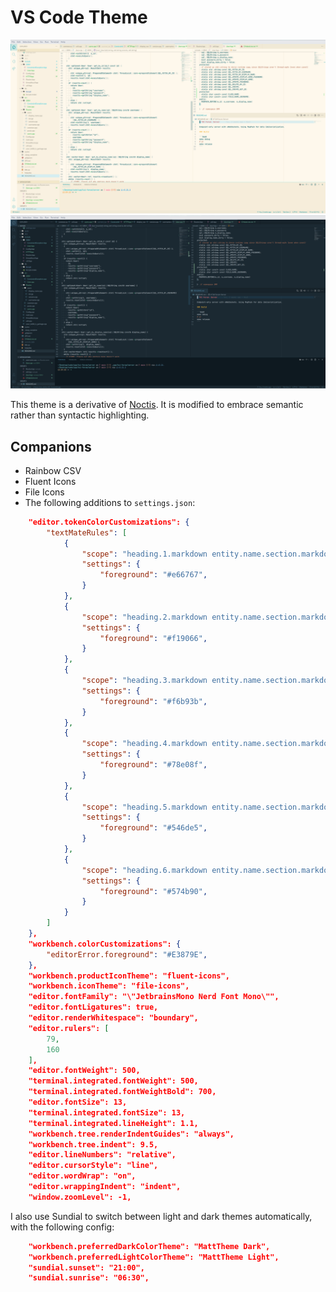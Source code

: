 # VS Code Theme

![Light](img/light.png)
![Dark](img/dark.png)

This theme is a derivative of [Noctis](https://github.com/liviuschera/noctis). It is modified to embrace semantic rather than syntactic highlighting.

## Companions

- Rainbow CSV
- Fluent Icons
- File Icons
- The following additions to `settings.json`:

```json
	"editor.tokenColorCustomizations": {
		"textMateRules": [
			{
				"scope": "heading.1.markdown entity.name.section.markdown, heading.1.markdown punctuation.definition.heading.markdown",
				"settings": {
					"foreground": "#e66767",
				}
			},
			{
				"scope": "heading.2.markdown entity.name.section.markdown, heading.2.markdown punctuation.definition.heading.markdown",
				"settings": {
					"foreground": "#f19066",
				}
			},
			{
				"scope": "heading.3.markdown entity.name.section.markdown, heading.3.markdown punctuation.definition.heading.markdown",
				"settings": {
					"foreground": "#f6b93b",
				}
			},
			{
				"scope": "heading.4.markdown entity.name.section.markdown, heading.4.markdown punctuation.definition.heading.markdown",
				"settings": {
					"foreground": "#78e08f",
				}
			},
			{
				"scope": "heading.5.markdown entity.name.section.markdown, heading.5.markdown punctuation.definition.heading.markdown",
				"settings": {
					"foreground": "#546de5",
				}
			},
			{
				"scope": "heading.6.markdown entity.name.section.markdown, heading.6.markdown punctuation.definition.heading.markdown",
				"settings": {
					"foreground": "#574b90",
				}
			}
		]
	},
	"workbench.colorCustomizations": {
		"editorError.foreground": "#E3879E",
	},
	"workbench.productIconTheme": "fluent-icons",
	"workbench.iconTheme": "file-icons",
	"editor.fontFamily": "\"JetbrainsMono Nerd Font Mono\"",
	"editor.fontLigatures": true,
	"editor.renderWhitespace": "boundary",
	"editor.rulers": [
		79,
		160
	],
	"editor.fontWeight": 500,
	"terminal.integrated.fontWeight": 500,
	"terminal.integrated.fontWeightBold": 700,
	"editor.fontSize": 13,
	"terminal.integrated.fontSize": 13,
	"terminal.integrated.lineHeight": 1.1,
	"workbench.tree.renderIndentGuides": "always",
	"workbench.tree.indent": 9.5,
	"editor.lineNumbers": "relative",
	"editor.cursorStyle": "line",
	"editor.wordWrap": "on",
	"editor.wrappingIndent": "indent",
	"window.zoomLevel": -1,
```

I also use Sundial to switch between light and dark themes automatically, with the following config:

```json
	"workbench.preferredDarkColorTheme": "MattTheme Dark",
	"workbench.preferredLightColorTheme": "MattTheme Light",
	"sundial.sunset": "21:00",
	"sundial.sunrise": "06:30",
```
